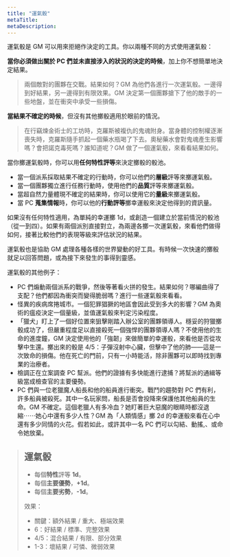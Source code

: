 ```yaml
---
title: "運氣骰"
metaTitle: 
metaDescription: 
---
```


運氣骰是 GM 可以用來拒絕作決定的工具。你以兩種不同的方式使用運氣骰：

**當你必須做出關於 PC 們並未直接涉入的狀況的決定的時候**，加上你不想簡單地決定結果。

> 兩個敵對的團夥在交戰。結果如何？GM 為他們各進行一次運氣骰。一邊得到好結果，另一邊得到有限效果。GM 決定第一個團夥搶下了他的敵手的一些地盤，並在衝突中承受一些損傷。

**當結果不確定的時候**，但沒有其他擲骰適用於眼前的情況。

> 在行竊煉金術士的工坊時，克羅斯被複仇的鬼魂附身。當身體的控制權逐漸喪失時，克羅斯隨手抓起一個藥水瓶喝了下去。奧秘藥水會對鬼魂產生影響嗎？會把諾克毒死嗎？誰知道呢？GM 做了一個運氣骰，來看看結果如何。

當你擲運氣骰時，你可以用**任何特性評等**來決定擲骰的骰池。

* 當一個派系採取結果不確定的行動時，你可以他們的**層級**評等來擲運氣骰。
* 當一個團夥獨立進行任務行動時，使用他們的**品質**評等來擲運氣骰。
* 當超自然力量體現不確定的結果時，你可以使用它的**量級**來擲運氣骰。
* 當 PC **蒐集情報**時，你可以他的**行動評等**擲幸運骰來決定他得到的資訊量。

如果沒有任何特性適用，為單純的幸運擲 1d，或創造一個建立於當前情況的骰池（從一到四）。如果有兩個派別直接對立，為兩邊各擲一次運氣骰，來看他們做得如何，接著比較他們的表現等級來評估狀況的結果。

運氣骰也是協助 GM 處理各種各樣的世界變動的好工具。有時候一次快速的擲骰就足以回答問題，或為接下來發生的事得到靈感。

運氣骰的其他例子：

* PC 們煽動兩個派系的戰爭，然後等著看火拼的發生。結果如何？哪編曲得了支配？他們都因為衝突而變得脆弱嗎？進行一些運氣骰來看看。
* 怪異的疾病席捲城市。一個犯罪猖獗的地區會因此受到多大的影響？GM 為奧術的瘟疫決定一個量級，並值運氣骰來判定污染程度。
* 「獵犬」盯上了一個好位置來狙擊剛踏入辦公室的團夥領導人。穩妥的<span class="game-term">狩獵</span>擲骰成功了，但嚴重程度足以直接殺死一個強悍的團夥領導人嗎？不使用他的生命的進度鐘，GM 決定使用他的「強韌」來做簡單的幸運骰，來看他是否從攻擊中生還。擲出來的骰是 <span class="game-term">4/5</span>：子彈沒射中心臟，但擊中了他的肺——這是一次致命的損傷。他在死亡的門前，只有一小時能活，除非團夥可以即時找到專業的治療者。
* 檢調正在立案調查 PC 幫派。他們的證據有多快能進行逮捕？將幫派的<span class="game-term">通緝等級</span>當成檢查官的主要優勢。
* PC 們與一位老獵魔人船長和他的船員進行衝突。戰鬥的趨勢對 PC 們有利，許多船員被殺死。其中一名玩家問，船長是否會投降來保護他其他船員的生命。GM 不確定。這個老獵人有多冷血？她盯著巨大惡魔的眼睛時都沒退縮⋯⋯她心中還有多少人性？GM 為「人類情感」擲 2d 的幸運骰來看在心中還有多少同情的火花。假若如此，或許其中一名 PC 們可以<span class="game-term">勾結</span>、<span class="game-term">動搖</span>,、或<span class="game-term">命令</span>她放棄。

> ## 運氣骰
> 
> * 每個**特性**評等 **1d**。
> * 每個**主要優勢**，**+1d**。
> * 每個**主要劣勢**，**-1d**。
> 
> 效果：
> 
> * <span class="game-term">關鍵</span>：額外結果 / 重大、極端效果
> * <span class="game-term">6</span>：好結果 / 標準、完整效果
> * <span class="game-term">4/5</span>：混合結果 / 有限、部分效果
> * <span class="game-term">1-3</span>：壞結果 / 可憐、微弱效果